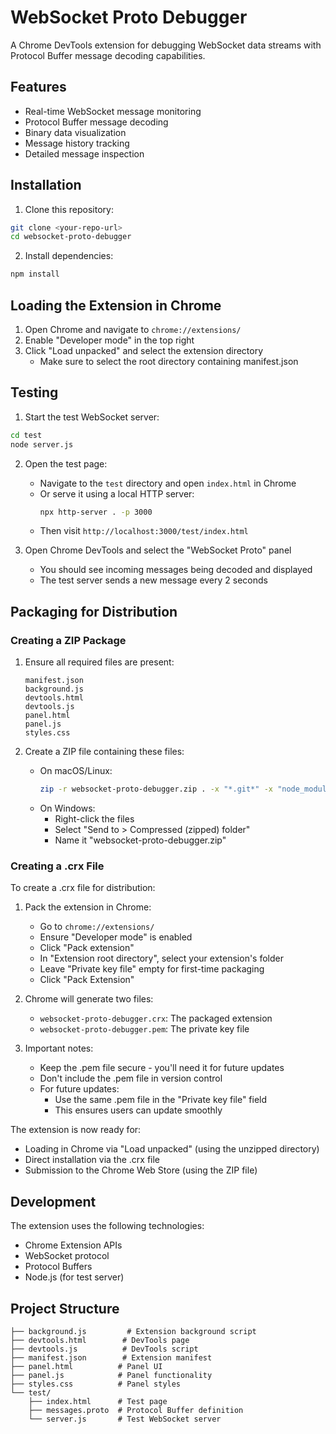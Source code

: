 # WebSocket Proto Debugger

A Chrome DevTools extension for debugging WebSocket data streams with Protocol Buffer message decoding capabilities.

## Features

- Real-time WebSocket message monitoring
- Protocol Buffer message decoding
- Binary data visualization
- Message history tracking
- Detailed message inspection

## Installation

1. Clone this repository:
```bash
git clone <your-repo-url>
cd websocket-proto-debugger
```

2. Install dependencies:
```bash
npm install
```

## Loading the Extension in Chrome

1. Open Chrome and navigate to `chrome://extensions/`
2. Enable "Developer mode" in the top right
3. Click "Load unpacked" and select the extension directory
   - Make sure to select the root directory containing manifest.json

## Testing

1. Start the test WebSocket server:
```bash
cd test
node server.js
```

2. Open the test page:
   - Navigate to the `test` directory and open `index.html` in Chrome
   - Or serve it using a local HTTP server:
     ```bash
     npx http-server . -p 3000
     ```
   - Then visit `http://localhost:3000/test/index.html`

3. Open Chrome DevTools and select the "WebSocket Proto" panel
   - You should see incoming messages being decoded and displayed
   - The test server sends a new message every 2 seconds

## Packaging for Distribution

### Creating a ZIP Package

1. Ensure all required files are present:
   ```
   manifest.json
   background.js
   devtools.html
   devtools.js
   panel.html
   panel.js
   styles.css
   ```

2. Create a ZIP file containing these files:
   - On macOS/Linux:
     ```bash
     zip -r websocket-proto-debugger.zip . -x "*.git*" -x "node_modules/*" -x "test/*" -x "*.zip"
     ```
   - On Windows:
     - Right-click the files
     - Select "Send to > Compressed (zipped) folder"
     - Name it "websocket-proto-debugger.zip"

### Creating a .crx File

To create a .crx file for distribution:

1. Pack the extension in Chrome:
   - Go to `chrome://extensions/`
   - Ensure "Developer mode" is enabled
   - Click "Pack extension"
   - In "Extension root directory", select your extension's folder
   - Leave "Private key file" empty for first-time packaging
   - Click "Pack Extension"

2. Chrome will generate two files:
   - `websocket-proto-debugger.crx`: The packaged extension
   - `websocket-proto-debugger.pem`: The private key file

3. Important notes:
   - Keep the .pem file secure - you'll need it for future updates
   - Don't include the .pem file in version control
   - For future updates:
     - Use the same .pem file in the "Private key file" field
     - This ensures users can update smoothly

The extension is now ready for:
- Loading in Chrome via "Load unpacked" (using the unzipped directory)
- Direct installation via the .crx file
- Submission to the Chrome Web Store (using the ZIP file)

## Development

The extension uses the following technologies:
- Chrome Extension APIs
- WebSocket protocol
- Protocol Buffers
- Node.js (for test server)

## Project Structure

```
├── background.js         # Extension background script
├── devtools.html        # DevTools page
├── devtools.js          # DevTools script
├── manifest.json        # Extension manifest
├── panel.html          # Panel UI
├── panel.js            # Panel functionality
├── styles.css          # Panel styles
└── test/
    ├── index.html      # Test page
    ├── messages.proto  # Protocol Buffer definition
    └── server.js       # Test WebSocket server